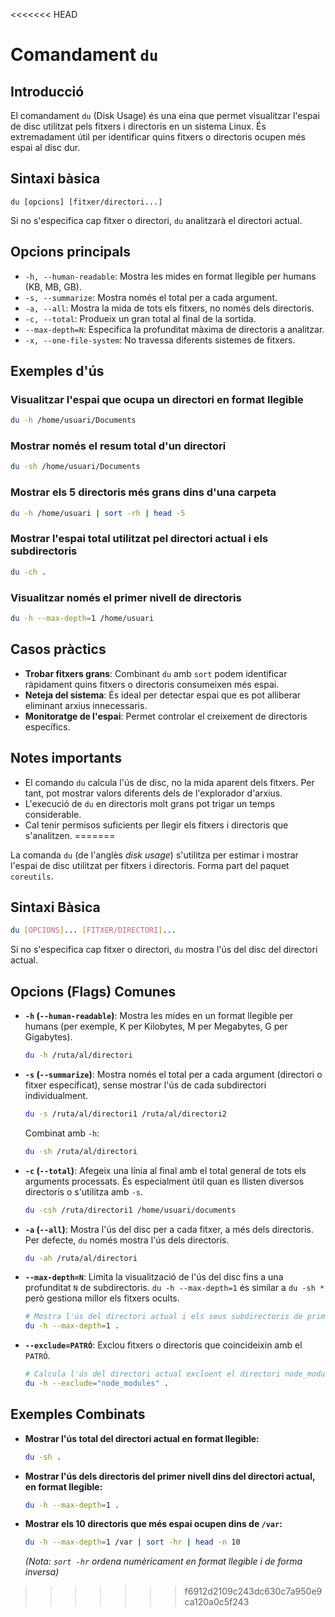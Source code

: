 <<<<<<< HEAD
# Comandament `du`

## Introducció

El comandament `du` (Disk Usage) és una eina que permet visualitzar l'espai de disc utilitzat pels fitxers i directoris en un sistema Linux. És extremadament útil per identificar quins fitxers o directoris ocupen més espai al disc dur.

## Sintaxi bàsica

```
du [opcions] [fitxer/directori...]
```

Si no s'especifica cap fitxer o directori, `du` analitzarà el directori actual.

## Opcions principals

- `-h, --human-readable`: Mostra les mides en format llegible per humans (KB, MB, GB).
- `-s, --summarize`: Mostra només el total per a cada argument.
- `-a, --all`: Mostra la mida de tots els fitxers, no només dels directoris.
- `-c, --total`: Produeix un gran total al final de la sortida.
- `--max-depth=N`: Especifica la profunditat màxima de directoris a analitzar.
- `-x, --one-file-system`: No travessa diferents sistemes de fitxers.

## Exemples d'ús

### Visualitzar l'espai que ocupa un directori en format llegible

```bash
du -h /home/usuari/Documents
```

### Mostrar només el resum total d'un directori

```bash
du -sh /home/usuari/Documents
```

### Mostrar els 5 directoris més grans dins d'una carpeta

```bash
du -h /home/usuari | sort -rh | head -5
```

### Mostrar l'espai total utilitzat pel directori actual i els subdirectoris

```bash
du -ch .
```

### Visualitzar només el primer nivell de directoris

```bash
du -h --max-depth=1 /home/usuari
```

## Casos pràctics

- **Trobar fitxers grans**: Combinant `du` amb `sort` podem identificar ràpidament quins fitxers o directoris consumeixen més espai.
- **Neteja del sistema**: És ideal per detectar espai que es pot alliberar eliminant arxius innecessaris.
- **Monitoratge de l'espai**: Permet controlar el creixement de directoris específics.

## Notes importants

- El comando `du` calcula l'ús de disc, no la mida aparent dels fitxers. Per tant, pot mostrar valors diferents dels de l'explorador d'arxius.
- L'execució de `du` en directoris molt grans pot trigar un temps considerable.
- Cal tenir permisos suficients per llegir els fitxers i directoris que s'analitzen.
=======

La comanda `du` (de l'anglès _disk usage_) s'utilitza per estimar i mostrar l'espai de disc utilitzat per fitxers i directoris. Forma part del paquet `coreutils`.

## Sintaxi Bàsica

```bash
du [OPCIONS]... [FITXER/DIRECTORI]...
```

Si no s'especifica cap fitxer o directori, `du` mostra l'ús del disc del directori actual.

## Opcions (Flags) Comunes

- **`-h` (`--human-readable`)**: Mostra les mides en un format llegible per humans (per exemple, K per Kilobytes, M per Megabytes, G per Gigabytes).

  ```bash
  du -h /ruta/al/directori
  ```

- **`-s` (`--summarize`)**: Mostra només el total per a cada argument (directori o fitxer especificat), sense mostrar l'ús de cada subdirectori individualment.

  ```bash
  du -s /ruta/al/directori1 /ruta/al/directori2
  ```

  Combinat amb `-h`:

  ```bash
  du -sh /ruta/al/directori
  ```

- **`-c` (`--total`)**: Afegeix una línia al final amb el total general de tots els arguments processats. És especialment útil quan es llisten diversos directoris o s'utilitza amb `-s`.

  ```bash
  du -csh /ruta/directori1 /home/usuari/documents
  ```

- **`-a` (`--all`)**: Mostra l'ús del disc per a cada fitxer, a més dels directoris. Per defecte, `du` només mostra l'ús dels directoris.

  ```bash
  du -ah /ruta/al/directori
  ```

- **`--max-depth=N`**: Limita la visualització de l'ús del disc fins a una profunditat `N` de subdirectoris. `du -h --max-depth=1` és similar a `du -sh *` però gestiona millor els fitxers ocults.

  ```bash
  # Mostra l'ús del directori actual i els seus subdirectoris de primer nivell
  du -h --max-depth=1 .
  ```

- **`--exclude=PATRÓ`**: Exclou fitxers o directoris que coincideixin amb el `PATRÓ`.
  ```bash
  # Calcula l'ús del directori actual excloent el directori node_modules
  du -h --exclude="node_modules" .
  ```

## Exemples Combinats

- **Mostrar l'ús total del directori actual en format llegible:**

  ```bash
  du -sh .
  ```

- **Mostrar l'ús dels directoris del primer nivell dins del directori actual, en format llegible:**

  ```bash
  du -h --max-depth=1 .
  ```

- **Mostrar els 10 directoris que més espai ocupen dins de `/var`:**
  ```bash
  du -h --max-depth=1 /var | sort -hr | head -n 10
  ```
  _(Nota: `sort -hr` ordena numèricament en format llegible i de forma inversa)_
>>>>>>> f6912d2109c243dc630c7a950e9ca120a0c5f243
